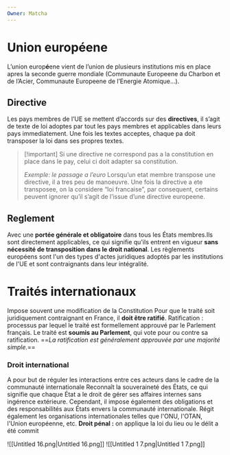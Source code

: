 ```yaml
---
Owner: Matcha
---
```

# Union europ**é**ene
L’union europ**é**ene vient de l’union de plusieurs institutions mis en place apres la seconde guerre mondiale (Communaute Europeene du Charbon et de l’Acier, Communaute Europeene de l’Energie Atomique…).
## Directive
Les pays membres de l’UE se mettent d’accords sur des **directives**, il s’agit de texte de loi adoptes par tout les pays membres et applicables dans leurs pays immediatement. Une fois les textes acceptes, chaque pa doit transposer la loi dans ses propres textes.

> [!important] Si une directive ne correspond pas a la constitution en place dans le pay, celui ci doit adapter sa constitution.
> 
> _Exemple: le passage a l’euro_
Lorsqu’un etat membre transpose une directive, il a tres peu de manoeuvre. Une fois la directive a ete transposee, on la considere “loi francaise”, par consequent, certains peuvent ignorer qu’il s’agit de l’issue d’une directive europeene.
## Reglement
Avec une **portée générale et obligatoire** dans tous les États membres.Ils sont directement applicables, ce qui signifie qu'ils entrent en vigueur **sans nécessité de transposition dans le droit national**. Les règlements européens sont l'un des types d'actes juridiques adoptés par les institutions de l'UE et sont contraignants dans leur intégralité.
  
# Traités internationaux
  
Impose souvent une modification de la Constitution
Pour que le traité soit juridiquement contraignant en France, il **doit être ratifié**.
Ratification : processus par lequel le traité est formellement approuvé par le Parlement français. Le traité est **soumis au Parlement**, qui vote pour ou contre sa ratification. ==_La ratification est généralement approuvée par une majorité simple._==
  
### Droit international
A pour but de réguler les interactions entre ces acteurs dans le cadre de la communauté internationale
Reconnaît la souveraineté des États, ce qui signifie que chaque État a le droit de gérer ses affaires internes sans ingérence extérieure. Cependant, il impose également des obligations et des responsabilités aux États envers la communauté internationale.
Régit également les organisations internationales telles que l'ONU, l'OTAN, l'Union européenne, etc.
**Droit pénal :** on applique la loi du lieu ou le délit a été commit
  
  
![[Untitled 16.png|Untitled 16.png]]
![[Untitled 1 7.png|Untitled 1 7.png]]
